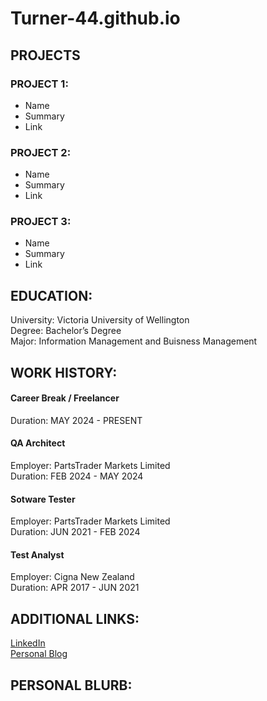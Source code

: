 # Turner-44.github.io

## PROJECTS

### PROJECT 1: 
- Name
- Summary
- Link

### PROJECT 2: 
- Name
- Summary
- Link

### PROJECT 3:
- Name
- Summary
- Link

## EDUCATION: 
University: Victoria University of Wellington<br/>
Degree: Bachelor’s Degree<br/>
Major: Information Management and Buisness Management<br/>

## WORK HISTORY: 
#### Career Break / Freelancer<br/>
Duration: MAY 2024 - PRESENT

#### QA Architect
Employer: PartsTrader Markets Limited<br/>
Duration: FEB 2024 - MAY 2024 

#### Sotware Tester
Employer: PartsTrader Markets Limited<br/>
Duration: JUN 2021 - FEB 2024

#### Test Analyst
Employer: Cigna New Zealand<br/>
Duration: APR 2017 - JUN 2021

## ADDITIONAL LINKS:
[LinkedIn](https://www.linkedin.com/in/matthewwilliamturner)  
[Personal Blog](https://www.becomingmatthew.com)

## PERSONAL BLURB:

